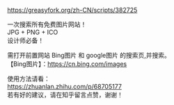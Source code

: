 https://greasyfork.org/zh-CN/scripts/382725

一次搜索所有免费图片网站！<br>
JPG + PNG + ICO<br>
设计师必备！

需打开前置网站 Bing图片 和 google图片 的搜索页,并搜索。<br>
【Bing图片】：https://cn.bing.com/images

使用方法请看：<br>
https://zhuanlan.zhihu.com/p/68705177
<br>若有好的建议，请在知乎留言点赞，谢谢！


